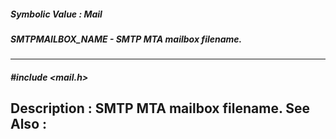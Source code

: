 ##### Symbolic Value : Mail
##### SMTPMAILBOX_NAME - SMTP MTA mailbox filename.
---
##### #include <mail.h>
**Description :**
SMTP MTA mailbox filename.
**See Also :**
[](D:/md_files/.md)
---
